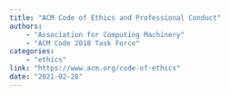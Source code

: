 ```yaml
---
title: "ACM Code of Ethics and Professional Conduct"
authors:
    - "Association for Computing Machinery"
    - "ACM Code 2018 Task Force"
categories: 
    - "ethics"
link: "https://www.acm.org/code-of-ethics"
date: "2021-02-28"
---
```

